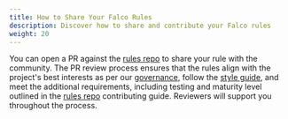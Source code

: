 ```yaml
---
title: How to Share Your Falco Rules
description: Discover how to share and contribute your Falco rules
weight: 20
---
```


You can open a PR against the [rules repo](https://github.com/falcosecurity/rules) to share your rule with the community. The PR review process ensures that the rules align with the project's best interests as per our [governance](https://github.com/falcosecurity/evolution/blob/main/GOVERNANCE.md), follow the [style guide](/docs/rules/style-guide/), and meet the additional requirements, including testing and maturity level outlined in the [rules repo](https://github.com/falcosecurity/rules) contributing guide. Reviewers will support you throughout the process.
